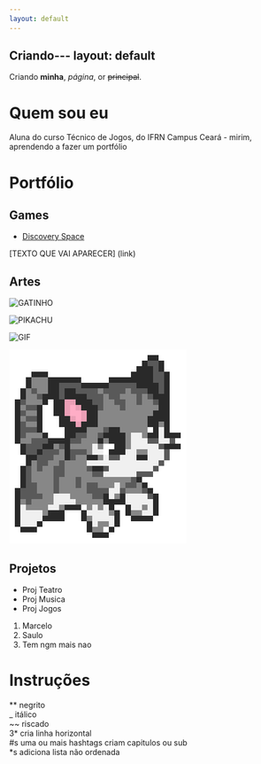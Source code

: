 ```yaml
---
layout: default
---
```


Criando---
layout: default
---

Criando **minha**, _página_, or ~~principal~~.

# Quem sou eu

Aluna do curso Técnico de Jogos, do IFRN Campus Ceará - mirim, aprendendo a fazer um portfólio 

# Portfólio

## Games

* [Discovery Space](https://AlessandraTS.github.io/DiscoverySpace/)  


[TEXTO QUE VAI APARECER] (link)

## Artes

![GATINHO](http://pixelartmaker.com/art/69846b63f30796d.png)


![PIKACHU](http://pixelartmaker.com/art/10a381410d7a886.png)

![GIF](https://media.giphy.com/media/2KWdyAGiaMVbi/giphy.gif)

![](gatineo.png)

## Projetos

* Proj Teatro  
* Proj Musica  
* Proj Jogos  

1. Marcelo  
2. Saulo  
3. Tem ngm mais nao  

# Instruções

** negrito  
_ itálico  
~~ riscado  
3* cria linha horizontal  
#s uma ou mais hashtags criam capitulos ou sub   
*s adiciona lista não ordenada  

